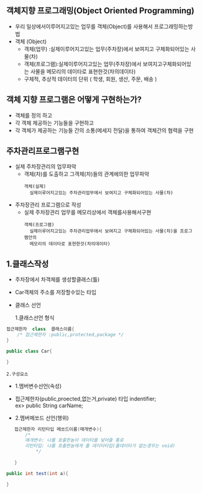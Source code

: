 
## 객체지향 프로그래밍(Object Oriented Programming)
  - 우리 일상에서이루어지고있는 업무를 객체(Object)를 사용해서 프로그래밍하는방법
  - 객체 (Object)
	 - 객체(업무)   :실제이루어지고있는 업무(주차장)에서 보여지고 구체화되어있는 사물(차)  
	 - 객체(프로그램):실제이루어지고있는 업무(주차장)에서 보여지고구체화되어있는 사물을 메모리의 데이타로 표현한것(차의데이타) 
	 - 구체적, 추상적 데이터의 단위 ( 학생, 회원, 생산, 주문, 배송 )

## 객체 지향 프로그램은 어떻게 구현하는가?

- 객체를 정의 하고 
- 각 객체 제공하는 기능들을 구현하고
- 각 객체가 제공하는 기능들 간의 소통(메세지 전달)을 통하여 객체간의 협력을 구현 



 ## 주차관리프로그램구현
 
   - 실제 주차장관리의 업무파악
     - 객체(차)를 도출하고 그객체(차)들의 관계에의한 업무파악
       ```
       객체(실제)
         실제이루어지고있는 주차관리업무에서 보여지고 구체화되어있는 사물(차)    
       ```
   - 주차장관리 프로그램으로 작성 
     - 실제 주차장관리 업무를 메모리상에서 객체를사용해서구현
       ```
       객체(프로그램)
         실제이루어지고있는 주차관리업무에서 보여지고 구체화되어있는 사물(차)을 프로그램안의
         메모리의 데이타로 표현한것(차의데이타)
       ```

  ## 1.클래스작성
   - 주차장에서 차객체를 생성할클래스(틀)
   - Car객체의 주소를 저장할수있는 타입
   - 클래스 선언

     1.클래스선언 형식       
```java
접근제한자  class  클래스이름{
    /* 접근제한자 :public,protected,package */
} 
```
  

```java
public class Car{

}
```

    2.구성요소
+ 1.멤버변수선언(속성)
 + 접근제한자(public,proected,없는거,private) 타입 indentifier;<br>
    ex> public String carName;

+ 2.멤버메쏘드 선언(행위)
 ```java
	접근제한자 리턴타입 메쏘드이름(매개변수){
		/*
		매개변수: 나를 호출한놈이 데이타를 넣어줄 통로
		리턴타입: 나를 호출한놈에게 줄 데이타타입(줄데이타가 없는경우는 void)
	        */
	
	}
```
```java
public int test(int a){

}
```
